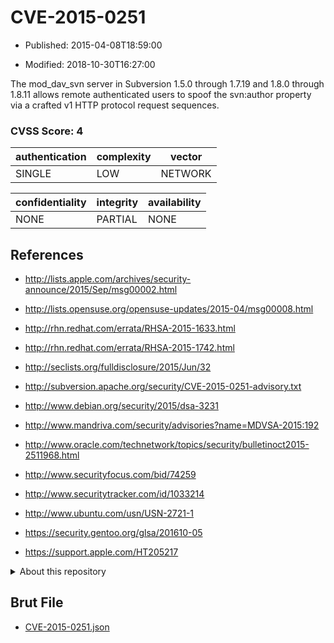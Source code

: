 # CVE-2015-0251

- Published: 2015-04-08T18:59:00

- Modified: 2018-10-30T16:27:00

The mod_dav_svn server in Subversion 1.5.0 through 1.7.19 and 1.8.0 through 1.8.11 allows remote authenticated users to spoof the svn:author property via a crafted v1 HTTP protocol request sequences.

### CVSS Score: **4**

| authentication | complexity | vector |
| --- | --- | --- |
| SINGLE | LOW | NETWORK |

| confidentiality | integrity | availability |
| --- | --- | --- |
| NONE | PARTIAL | NONE |

## References

* http://lists.apple.com/archives/security-announce/2015/Sep/msg00002.html

* http://lists.opensuse.org/opensuse-updates/2015-04/msg00008.html

* http://rhn.redhat.com/errata/RHSA-2015-1633.html

* http://rhn.redhat.com/errata/RHSA-2015-1742.html

* http://seclists.org/fulldisclosure/2015/Jun/32

* http://subversion.apache.org/security/CVE-2015-0251-advisory.txt

* http://www.debian.org/security/2015/dsa-3231

* http://www.mandriva.com/security/advisories?name=MDVSA-2015:192

* http://www.oracle.com/technetwork/topics/security/bulletinoct2015-2511968.html

* http://www.securityfocus.com/bid/74259

* http://www.securitytracker.com/id/1033214

* http://www.ubuntu.com/usn/USN-2721-1

* https://security.gentoo.org/glsa/201610-05

* https://support.apple.com/HT205217

<details>
<summary>About this repository</summary> 

  This repository is part of the project [Live Hack CVE](https://github.com/Live-Hack-CVE). Main website can be found [www.live-hack.org](https://www.live-hack.org) 
  
  Made by [Sn0wAlice](https://github.com/Sn0wAlice) for the people that care about security and need to have a feed of the latest CVEs. Hope you enjoy it, don't forget to star the repo and follow me on [Twitter](https://twitter.com/Sn0wAlice) and [Github](https://github.com/Sn0wAlice). And that is my [personnal website](https://www.alice-snow.me/)

  - [Home Page](https://github.com/Live-Hack-CVE)
  - [Framework](https://github.com/Live-Hack-CVE/cve-framework)
  - [CVE database](https://github.com/Live-Hack-CVE/full_database)
  - [Changelog](https://github.com/Live-Hack-CVE/Changelog)
</details>

## Brut File

* [CVE-2015-0251.json](https://raw.githubusercontent.com/Live-Hack-CVE/full_database/main/cves/2015/CVE-2015-0251.json)

